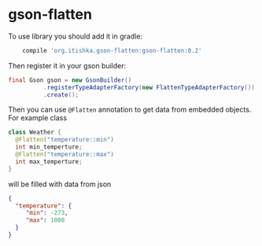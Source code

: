 # gson-flatten
To use library you should add it in gradle:
```gradle
    compile 'org.itishka.gson-flatten:gson-flatten:0.2'
```

Then register it in your gson builder:
```java
final Gson gson = new GsonBuilder()
          .registerTypeAdapterFactory(new FlattenTypeAdapterFactory())
          .create();
```
Then you can use `@Flatten` annotation to get data from embedded objects. For example class
``` java
class Weather {
  @Flatten("temperature::min")
  int min_temperture;
  @Flatten("temperature::max")
  int max_temperture;
}
```
will be filled with data from json
``` json
{
  "temperature": {
     "min": -273,
     "max": 1000
  }
}
